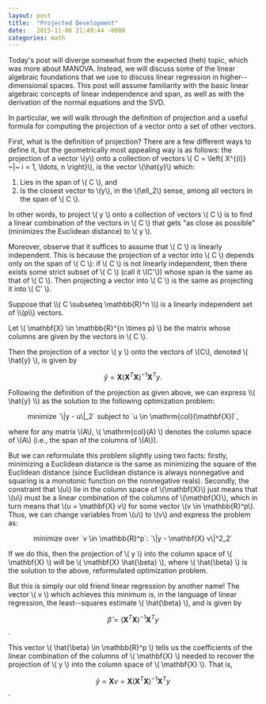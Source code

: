 ```yaml
---
layout: post
title:  "Projected Development"
date:   2015-11-06 21:49:44 -0800
categories: math
---
```


Today's post will diverge somewhat from the expected (heh) topic,
which was more about MANOVA. Instead, we will discuss some of the
linear algebraic foundations that we use to discuss linear regression
in higher--dimensional spaces. This post will assume familiarity
with the basic linear algebraic concepts of linear independence
and span, as well as with the derivation of the normal equations
and the SVD.

In particular, we will walk through the definition of projection
and a useful formula for computing the projection of a vector
onto a set of other vectors.

First, what is the definition of projection? There are a few different
ways to define it, but the geometrically most appealing way is as follows:
the projection of a vector \\(y\\) onto a collection of vectors
\\( C = \left{ X^{(i)} ~|~ i = 1, \ldots, n \right}\\), is the vector
\\(\hat{y}\\) which:

1. Lies in the span of \\( C \\), and
2. Is the closest vector to \\(y\\), in the \\(\ell_2\\) sense, among all vectors in the span of \\( C \\).

In other words, to project \\( y \\) onto a collection of vectors \\( C \\) is
to find a linear combination of the vectors in \\( C \\) that gets "as close as
possible" (minimizes the Euclidean distance) to \\( y \\).

Moreover, observe that it suffices to assume that \\( C \\) is linearly
independent.  This is because the projection of a vector into \\( C \\) depends
only on the span of \\( C \\): if \\( C \\) is not linearly independent, then
there exists some strict subset of \\( C \\) (call it \\(C'\\)) whose span is
the same as that of \\( C \\).  Then projecting a vector into \\( C \\) is the
same as projecting it into \\( C' \\).

<div class="lemma" markdown="1"> Suppose that \\( C \subseteq \mathbb{R}^n \\)
is a linearly independent set of \\(p\\) vectors.

Let \\( \mathbf{X} \in \mathbb{R}^{n \times p} \\) be the matrix whose columns
are given by the vectors in \\( C \\).

Then the projection of a vector \\( y \\) onto the vectors of \\(C\\), denoted
\\( \hat{y} \\), is given by

$$ \hat{y} = \mathbf{X} ( \mathbf{X}^T \mathbf{X} )^{-1} \mathbf{X}^T y.$$

</div>

<div class="proof" markdown="1">
Following the definition of the projection as given above,
we can express \\( \hat{y} \\) as the solution to the following optimization problem:

<p style="text-align:center">
    minimize `\|y - u\|_2`
    subject to `u \in \mathrm{col}(\mathbf{X})`,
</p>

where for any matrix \\(A\\), \\( \mathrm{col}(A) \\) denotes the column space of \\(A\\)
(i.e., the span of the columns of \\(A\\)).

But we can reformulate this problem slightly using two facts: firstly,
minimizing a Euclidean distance is the same as minimizing the square of the
Euclidean distance (since Euclidean distance is always nonnegative and squaring
is a monotonic function on the nonnegative reals). Secondly, the constraint
that \\(u\\) lie in the column space of \\(\mathbf{X}\\) just means that
\\(u\\) must be a linear combination of the columns of \\(\mathbf{X}\\), which
in turn means that \\(u = \mathbf{X} v\\) for some vector
\\(v \in \mathbb{R}^p\\). Thus, we can change variables from \\(u\\) to \\(v\\)
and express the problem as:

<p style="text-align:center">
    minimize over `v \in \mathbb{R}^p`: `\|y - \mathbf{X} v\|^2_2`
</p>

If we do this, then the projection of \\( y \\) into the column space of
\\( \mathbf{X} \\) will be \\( \mathbf{X} \hat{\beta} \\), where \\( \hat{\beta} \\)
is the solution to the above, reformulated optimization problem.

But this is simply our old friend linear regression by another name!
The vector \\( v \\) which achieves this minimum is, in the language of linear regression,
the least--squares estimate \\( \hat{\beta} \\), and is given by

$$ \hat{\beta} = (\mathbf{X}^T \mathbf{X})^{-1} \mathbf{X}^T y $$.

This vector \\( \hat{\beta} \in \mathbb{R}^p \\) tells us the coefficients of the
linear combination of the columns of \\( \mathbf{X} \\) needed to recover
the projection of \\( y \\) into the column space of \\( \mathbf{X} \\).
That is,

$$ \hat{y} = \mathbf{X} v = \mathbf{X} (\mathbf{X}^T \mathbf{X})^{-1} \mathbf{X}^T y $$.

</div>
